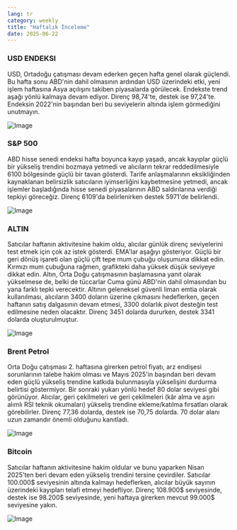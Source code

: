 ```yaml
---
lang: tr
category: weekly
title: "Haftalık İnceleme"
date: 2025-06-22
---
```


### USD ENDEKSI

USD, Ortadoğu çatışması devam ederken geçen hafta genel olarak güçlendi. Bu hafta sonu ABD'nin dahil olmasının ardından USD üzerindeki etki, yeni işlem haftasına Asya açılışını takiben piyasalarda görülecek. Endekste trend aşağı yönlü kalmaya devam ediyor. Direnç 98,74'te, destek ise 97,24'te. Endeksin 2022'nin başından beri bu seviyelerin altında işlem görmediğini unutmayın.

![Image](https://markleighedu.github.io/img/Jun-2025/22-Jun-2025/usdindex.jpg)

### S&P 500

ABD hisse senedi endeksi hafta boyunca kayıp yaşadı, ancak kayıplar güçlü bir yükseliş trendini bozmaya yetmedi ve alıcıların tekrar reddedilmesiyle 6100 bölgesinde güçlü bir tavan gösterdi. Tarife anlaşmalarının eksikliğinden kaynaklanan belirsizlik satıcıların iyimserliğini kaybetmesine yetmedi, ancak işlemler başladığında hisse senedi piyasalarının ABD saldırılarına verdiği tepkiyi göreceğiz. Direnç 6109'da belirlenirken destek 5971'de belirlendi.

![Image](https://markleighedu.github.io/img/Jun-2025/22-Jun-2025/sp500.jpg)

### ALTIN

Satıcılar haftanın aktivitesine hakim oldu, alıcılar günlük direnç seviyelerini test etmek için çok az istek gösterdi. EMA'lar aşağıyı gösteriyor. Güçlü bir geri dönüş işareti olan güçlü çift tepe mum çubuğu oluşumuna dikkat edin. Kırmızı mum çubuğuna rağmen, grafikteki daha yüksek düşük seviyeye dikkat edin. Altın, Orta Doğu çatışmasının başlamasına yanıt olarak yükselmese de, belki de tüccarlar Cuma günü ABD'nin dahil olmasından bu yana farklı tepki verecektir. Altının geleneksel güvenli liman emtia olarak kullanılması, alıcıların 3400 doların üzerine çıkmasını hedeflerken, geçen haftanın satış dalgasının devam etmesi, 3300 dolarlık pivot desteğin test edilmesine neden olacaktır. Direnç 3451 dolarda dururken, destek 3341 dolarda oluşturulmuştur.

![Image](https://markleighedu.github.io/img/Jun-2025/22-Jun-2025/gold.jpg)

### Brent Petrol

Orta Doğu çatışması 2. haftasına girerken petrol fiyatı, arz endişesi sorunlarının talebe hakim olması ve Mayıs 2025'in başından beri devam eden güçlü yükseliş trendine katkıda bulunmasıyla yükselişini durdurma belirtisi göstermiyor. Bir sonraki yukarı yönlü hedef 80 dolar seviyesi gibi görünüyor. Alıcılar, geri çekilmeleri ve geri çekilmeleri (kâr alma ve aşırı alımlı RSI teknik okumaları) yükseliş trendine ekleme/katılma fırsatları olarak görebilirler. Direnç 77,36 dolarda, destek ise 70,75 dolarda. 70 dolar alanı uzun zamandır önemli olduğunu kanıtladı.

![Image](https://markleighedu.github.io/img/Jun-2025/22-Jun-2025/brentoil.jpg)

### Bitcoin

Satıcılar haftanın aktivitesine hakim oldular ve bunu yaparken Nisan 2025'ten beri devam eden yükseliş trendini tersine çevirdiler. Satıcılar 100.000$ seviyesinin altında kalmayı hedeflerken, alıcılar büyük sayının üzerindeki kayıpları telafi etmeyi hedefliyor. Direnç 108.900$ seviyesinde, destek ise 98.200$ seviyesinde, yeni haftaya girerken mevcut 99.000$ seviyesine yakın.

![Image](https://markleighedu.github.io/img/Jun-2025/22-Jun-2025/bitcoin.jpg)

